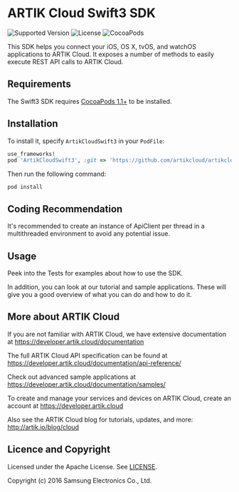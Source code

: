 # ARTIK Cloud Swift3 SDK
![Supported Version](https://img.shields.io/badge/Swift-3-green.svg)
![License](https://img.shields.io/badge/license-Apache%202.0-blue.svg)
![CocoaPods](https://img.shields.io/badge/CocoaPods-1.1-green.svg)

This SDK helps you connect your iOS, OS X, tvOS, and watchOS applications to ARTIK Cloud. It exposes a number of methods to easily execute REST API calls to ARTIK Cloud.

## Requirements

The Swift3 SDK requires [CocoaPods 1.1+](https://guides.cocoapods.org/using/getting-started.html) to be installed. 

## Installation

To install it, specify `ArtikCloudSwift3` in your `PodFile`:

```ruby
use_frameworks!
pod 'ArtikCloudSwift3', :git => 'https://github.com/artikcloud/artikcloud-swift3.git', :branch => 'pvm-changes'
```

Then run the following command:
```
pod install
```

## Coding Recommendation

It's recommended to create an instance of ApiClient per thread in a multithreaded environment to avoid any potential issue.

Usage
------

Peek into the Tests for examples about how to use the SDK.

In addition, you can look at our tutorial and sample applications. These will give you a good overview of what you can do and how to do it.

More about ARTIK Cloud
---------------------

If you are not familiar with ARTIK Cloud, we have extensive documentation at https://developer.artik.cloud/documentation

The full ARTIK Cloud API specification can be found at https://developer.artik.cloud/documentation/api-reference/

Check out advanced sample applications at https://developer.artik.cloud/documentation/samples/

To create and manage your services and devices on ARTIK Cloud, create an account at https://developer.artik.cloud

Also see the ARTIK Cloud blog for tutorials, updates, and more: http://artik.io/blog/cloud

Licence and Copyright
---------------------

Licensed under the Apache License. See [LICENSE](https://github.com/artikcloud/artikcloud-swift/blob/master/LICENSE).

Copyright (c) 2016 Samsung Electronics Co., Ltd.
